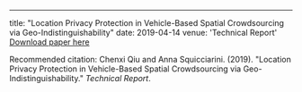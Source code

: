 ---
title: "Location Privacy Protection in Vehicle-Based Spatial Crowdsourcing via Geo-Indistinguishability"
date: 2019-04-14
venue: 'Technical Report'
[Download paper here](http://academicpages.github.io/files/LocationPrivacy-ICDCS2019.pdf)

Recommended citation: Chenxi Qiu and Anna Squicciarini. (2019). "Location Privacy Protection in Vehicle-Based Spatial Crowdsourcing via Geo-Indistinguishability." <i>Technical Report</i>.
